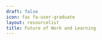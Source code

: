 ```yaml
---
draft: false
icon: fas fa-user-graduate
layout: resourcelist
title: Future of Work and Learning
---
```


